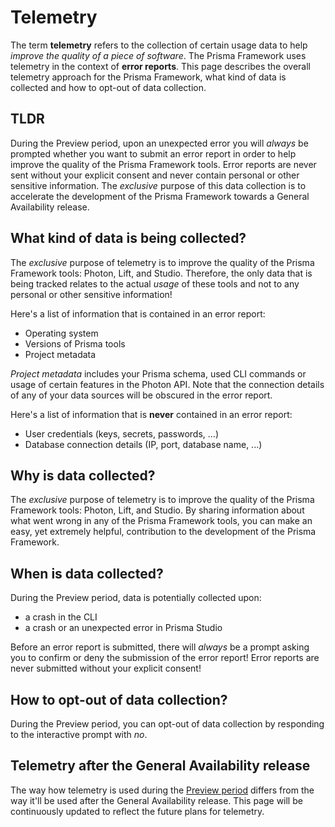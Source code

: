 # Telemetry

The term **telemetry** refers to the collection of certain usage data to help _improve the quality of a piece of software_. The Prisma Framework uses telemetry in the context of **error reports**. This page describes the overall telemetry approach for the Prisma Framework, what kind of data is collected and how to opt-out of data collection.

## TLDR

During the Preview period, upon an unexpected error you will _always_ be prompted whether you want to submit an error report in order to help improve the quality of the Prisma Framework tools. Error reports are never sent without your explicit consent and never contain personal or other sensitive information. The _exclusive_ purpose of this data collection is to accelerate the development of the Prisma Framework towards a General Availability release.

## What kind of data is being collected?

The _exclusive_ purpose of telemetry is to improve the quality of the Prisma Framework tools: Photon, Lift, and Studio. Therefore, the only data that is being tracked relates to the actual _usage_ of these tools and not to any personal or other sensitive information!

Here's a list of information that is contained in an error report:

- Operating system
- Versions of Prisma tools
- Project metadata

_Project metadata_ includes your Prisma schema, used CLI commands or usage of certain features in the Photon API. Note that the connection details of any of your data sources will be obscured in the error report.

Here's a list of information that is **never** contained in an error report:

- User credentials (keys, secrets, passwords, ...)
- Database connection details (IP, port, database name, ...)

## Why is data collected?

The _exclusive_ purpose of telemetry is to improve the quality of the Prisma Framework tools: Photon, Lift, and Studio. By sharing information about what went wrong in any of the Prisma Framework tools, you can make an easy, yet extremely helpful, contribution to the development of the Prisma Framework. 

## When is data collected?

During the Preview period, data is potentially collected upon:

- a crash in the CLI
- a crash or an unexpected error in Prisma Studio

Before an error report is submitted, there will _always_ be a prompt asking you to confirm or deny the submission of the error report! Error reports are never submitted without your explicit consent!

## How to opt-out of data collection?

During the Preview period, you can opt-out of data collection by responding to the interactive prompt with _no_.

## Telemetry after the General Availability release

The way how telemetry is used during the [Preview period](https://github.com/prisma/prisma2/blob/master/docs/prisma2-feedback.md) differs from the way it'll be used after the General Availability release. This page will be continuously updated to reflect the future plans for telemetry. 